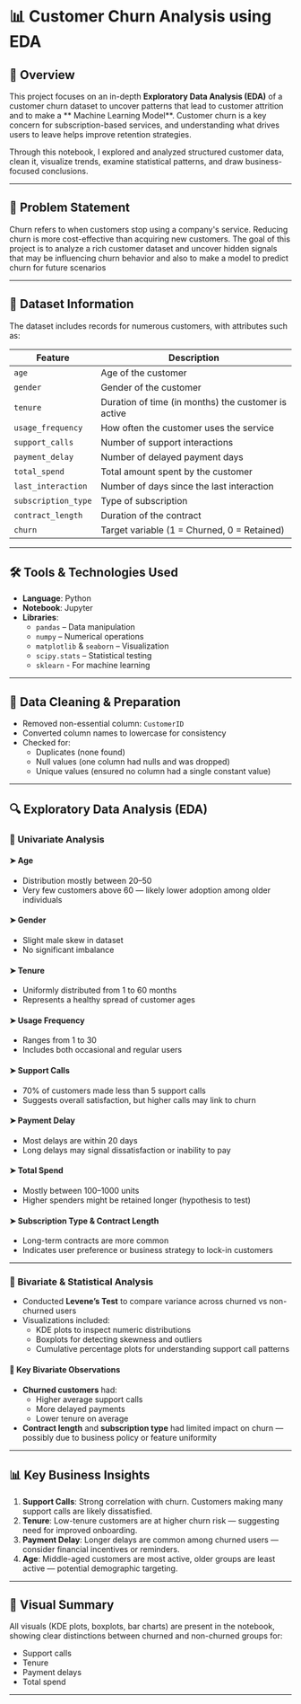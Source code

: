 # 📊 Customer Churn Analysis using EDA

## 🚀 Overview

This project focuses on an in-depth **Exploratory Data Analysis (EDA)** of a customer churn dataset to uncover patterns that lead to customer attrition and to make a ** Machine Learning Model**. Customer churn is a key concern for subscription-based services, and understanding what drives users to leave helps improve retention strategies.

Through this notebook, I explored and analyzed structured customer data, clean it, visualize trends, examine statistical patterns, and draw business-focused conclusions.

---

## 🎯 Problem Statement

Churn refers to when customers stop using a company's service. Reducing churn is more cost-effective than acquiring new customers. The goal of this project is to analyze a rich customer dataset and uncover hidden signals that may be influencing churn behavior and also to make a model to predict churn for future scenarios

---

## 📁 Dataset Information

The dataset includes records for numerous customers, with attributes such as:

| Feature              | Description                                        |
|----------------------|----------------------------------------------------|
| `age`                | Age of the customer                                |
| `gender`             | Gender of the customer                             |
| `tenure`             | Duration of time (in months) the customer is active|
| `usage_frequency`    | How often the customer uses the service            |
| `support_calls`      | Number of support interactions                     |
| `payment_delay`      | Number of delayed payment days                     |
| `total_spend`        | Total amount spent by the customer                 |
| `last_interaction`   | Number of days since the last interaction          |
| `subscription_type`  | Type of subscription                               |
| `contract_length`    | Duration of the contract                           |
| `churn`              | Target variable (1 = Churned, 0 = Retained)        |

---

## 🛠 Tools & Technologies Used

- **Language**: Python
- **Notebook**: Jupyter
- **Libraries**:
  - `pandas` – Data manipulation
  - `numpy` – Numerical operations
  - `matplotlib` & `seaborn` – Visualization
  - `scipy.stats` – Statistical testing
  - `sklearn` - For machine learning

---

## 🧹 Data Cleaning & Preparation

- Removed non-essential column: `CustomerID`
- Converted column names to lowercase for consistency
- Checked for:
  - Duplicates (none found)
  - Null values (one column had nulls and was dropped)
  - Unique values (ensured no column had a single constant value)

---

## 🔍 Exploratory Data Analysis (EDA)

### 📌 Univariate Analysis

#### ➤ Age
- Distribution mostly between 20–50
- Very few customers above 60 — likely lower adoption among older individuals

#### ➤ Gender
- Slight male skew in dataset
- No significant imbalance

#### ➤ Tenure
- Uniformly distributed from 1 to 60 months
- Represents a healthy spread of customer ages

#### ➤ Usage Frequency
- Ranges from 1 to 30
- Includes both occasional and regular users

#### ➤ Support Calls
- 70% of customers made less than 5 support calls
- Suggests overall satisfaction, but higher calls may link to churn

#### ➤ Payment Delay
- Most delays are within 20 days
- Long delays may signal dissatisfaction or inability to pay

#### ➤ Total Spend
- Mostly between 100–1000 units
- Higher spenders might be retained longer (hypothesis to test)

#### ➤ Subscription Type & Contract Length
- Long-term contracts are more common
- Indicates user preference or business strategy to lock-in customers

---

### 📌 Bivariate & Statistical Analysis

- Conducted **Levene’s Test** to compare variance across churned vs non-churned users
- Visualizations included:
  - KDE plots to inspect numeric distributions
  - Boxplots for detecting skewness and outliers
  - Cumulative percentage plots for understanding support call patterns

#### 🧠 Key Bivariate Observations

- **Churned customers** had:
  - Higher average support calls
  - More delayed payments
  - Lower tenure on average
- **Contract length** and **subscription type** had limited impact on churn — possibly due to business policy or feature uniformity

---

## 📊 Key Business Insights

1. **Support Calls**: Strong correlation with churn. Customers making many support calls are likely dissatisfied.
2. **Tenure**: Low-tenure customers are at higher churn risk — suggesting need for improved onboarding.
3. **Payment Delay**: Longer delays are common among churned users — consider financial incentives or reminders.
4. **Age**: Middle-aged customers are most active, older groups are least active — potential demographic targeting.

---

## 📌 Visual Summary

All visuals (KDE plots, boxplots, bar charts) are present in the notebook, showing clear distinctions between churned and non-churned groups for:
- Support calls
- Tenure
- Payment delays
- Total spend

---
